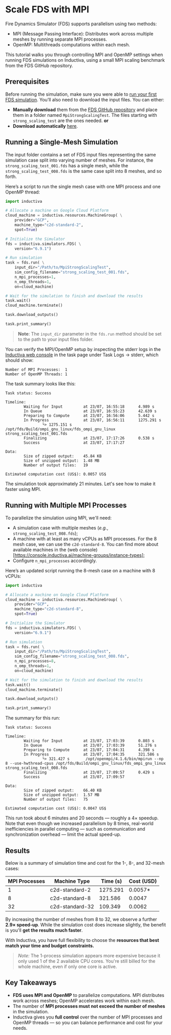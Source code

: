 
# Scale FDS with MPI

Fire Dynamics Simulator (FDS) supports parallelism using two methods:
- MPI (Message Passing Interface): Distributes work across multiple meshes by running separate MPI processes.
- OpenMP: Multithreads computations within each mesh.

This tutorial walks you through controlling MPI and OpenMP settings when running FDS simulations on Inductiva, using a small MPI scaling benchmark from the FDS GitHub repository.


## Prerequisites

Before running the simulation, make sure you were able to [run your first FDS simulation](setup-test.md).
You’ll also need to download the input files. You can either:
- **Manually download** them from the [FDS GitHub repository](https://github.com/firemodels/fds/tree/FDS-6.10.1/Validation/MPI_Scaling_Tests/FDS_Input_Files) and place them in a folder named `MpiStrongScalingTest`.
The files starting with `strong_scaling_test` are the ones needed.
**or**
- **Download automatically** [here](https://storage.googleapis.com/inductiva-api-demo-files/fds-tutorials/MpiStrongScalingTest.zip).

## Running a Single-Mesh Simulation

The input folder contains a set of FDS input files representing the same simulation case split into varying number of meshes.
For instance, the `strong_scaling_test_001.fds` has a single mesh, while the `strong_scaling_test_008.fds` is the same case split into 8 meshes, and so forth.

Here’s a script to run the single mesh case with one MPI process and one OpenMP thread:

```python
import inductiva

# Allocate a machine on Google Cloud Platform
cloud_machine = inductiva.resources.MachineGroup( \
    provider="GCP",
    machine_type="c2d-standard-2",
    spot=True)

# Initialize the Simulator
fds = inductiva.simulators.FDS( \
    version="6.9.1")

# Run simulation
task = fds.run( \
    input_dir="/Path/to/MpiStrongScalingTest",
    sim_config_filename="strong_scaling_test_001.fds",
    n_mpi_processes=1,
    n_omp_threads=1,
    on=cloud_machine)

# Wait for the simulation to finish and download the results
task.wait()
cloud_machine.terminate()

task.download_outputs()

task.print_summary()
```

> **Note**: The `input_dir` parameter in the `fds.run` method should be set to the path
> to your input files folder.

You can verify the MPI/OpenMP setup by inspecting the stderr logs in the [Inductiva web console](http://console.inductiva.ai) in the task page under Task Logs → stderr, which should show:

```
Number of MPI Processes:  1
Number of OpenMP Threads: 1
```

The task summary looks like this:

```
Task status: Success

Timeline:
        Waiting for Input         at 23/07, 16:55:18      4.989 s
        In Queue                  at 23/07, 16:55:23      42.639 s
        Preparing to Compute      at 23/07, 16:56:06      5.442 s
        In Progress               at 23/07, 16:56:11      1275.291 s
                └> 1275.151 s      /opt/fds/Build/ompi_gnu_linux/fds_ompi_gnu_linux strong_scaling_test_001.fds
        Finalizing                at 23/07, 17:17:26      0.538 s
        Success                   at 23/07, 17:17:27

Data:
        Size of zipped output:    45.84 KB
        Size of unzipped output:  1.48 MB
        Number of output files:   19

Estimated computation cost (US$): 0.0057 US$
```

The simulation took approximately 21 minutes. Let's see how to make it faster using MPI.

## Running with Multiple MPI Processes

To parallelize the simulation using MPI, we'll need:
- A simulation case with multiple meshes (*e.g.*, `strong_scaling_test_008.fds`);
- A machine with at least as many vCPUs as MPI processes. For the 8 mesh case,
we can use the `c2d-standard-8`. You can find more about available machines in the (web console)[https://console.inductiva.ai/machine-groups/instance-types];
- Configure `n_mpi_processes` accordingly.

Here’s an updated script running the 8-mesh case on a machine with 8 vCPUs:

```python
import inductiva

# Allocate a machine on Google Cloud Platform
cloud_machine = inductiva.resources.MachineGroup( \
    provider="GCP",
    machine_type="c2d-standard-8",
    spot=True)

# Initialize the Simulator
fds = inductiva.simulators.FDS( \
    version="6.9.1")

# Run simulation
task = fds.run( \
    input_dir="/Path/to/MpiStrongScalingTest",
    sim_config_filename="strong_scaling_test_008.fds",
    n_mpi_processes=8,
    n_omp_threads=1,
    on=cloud_machine)

# Wait for the simulation to finish and download the results
task.wait()
cloud_machine.terminate()

task.download_outputs()

task.print_summary()
```

The summary for this run:

```
Task status: Success

Timeline:
        Waiting for Input         at 23/07, 17:03:39      0.803 s
        In Queue                  at 23/07, 17:03:39      51.276 s
        Preparing to Compute      at 23/07, 17:04:31      4.398 s
        In Progress               at 23/07, 17:04:35      321.586 s
                └> 321.427 s       /opt/openmpi/4.1.6/bin/mpirun --np 8 --use-hwthread-cpus /opt/fds/Build/ompi_gnu_linux/fds_ompi_gnu_linux strong_scaling_test_008.fds
        Finalizing                at 23/07, 17:09:57      0.429 s
        Success                   at 23/07, 17:09:57

Data:
        Size of zipped output:    66.40 KB
        Size of unzipped output:  1.57 MB
        Number of output files:   75

Estimated computation cost (US$): 0.0047 US$
```

This run took about 6 minutes and 20 seconds — roughly a 4× speedup.
Note that even though we increased parallelism by 8 times, real-world inefficiencies in parallel computing — such as communication and synchronization overhead — limit the actual speed-up.

## Results

Below is a summary of simulation time and cost for the 1-, 8-, and 32-mesh cases:

| MPI Processes | Machine Type    | Time (s) | Cost (USD) |
|---------------|------------------|----------|------------|
| 1             | c2d-standard-2   | 1275.291 | 0.0057*    |
| 8             | c2d-standard-8   | 321.586  | 0.0047     |
| 32            | c2d-standard-32  | 109.349  | 0.0062     |

By increasing the number of meshes from 8 to 32, we observe a further **2.9× speed-up**.
While the simulation cost does increase slightly, the benefit is you'll **get the results much faster**.

With Inductiva, you have full flexibility to choose the **resources that best match your time and budget constraints.**

> *Note:* The 1-process simulation appears more expensive because it only used 1 of the 2 available CPU cores. You're still billed for the whole machine, even if only one core is active.

## Key Takeaways

- **FDS uses MPI and OpenMP** to parallelize computations. MPI distributes work across meshes; OpenMP accelerates work within each mesh.
- The number of **MPI processes must not exceed the number of meshes** in the simulation.
- Inductiva gives you **full control** over the number of MPI processes and OpenMP threads — so you can balance performance and cost for your needs.
